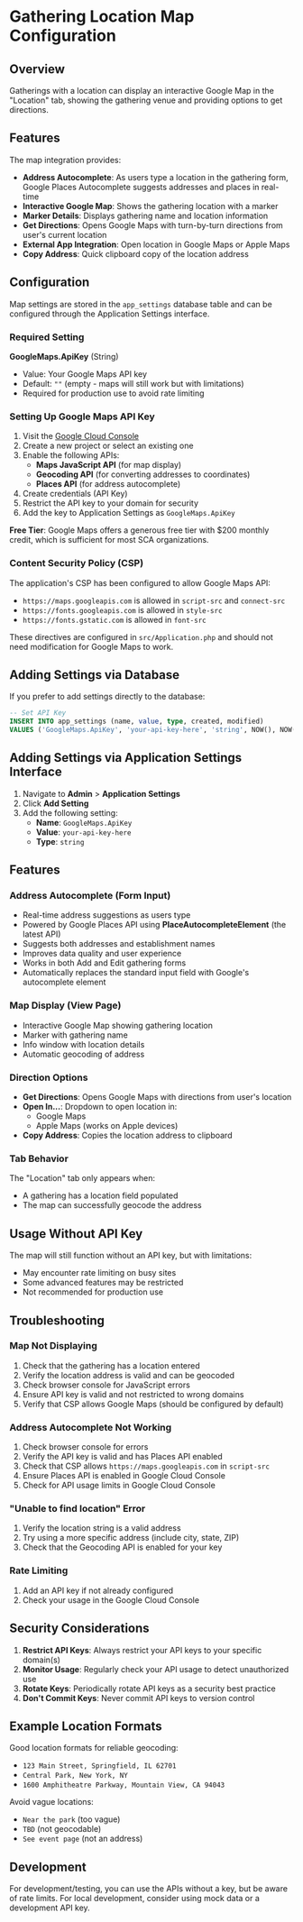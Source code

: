 # Gathering Location Map Configuration

## Overview

Gatherings with a location can display an interactive Google Map in the "Location" tab, showing the gathering venue and providing options to get directions.

## Features

The map integration provides:
- **Address Autocomplete**: As users type a location in the gathering form, Google Places Autocomplete suggests addresses and places in real-time
- **Interactive Google Map**: Shows the gathering location with a marker
- **Marker Details**: Displays gathering name and location information
- **Get Directions**: Opens Google Maps with turn-by-turn directions from user's current location
- **External App Integration**: Open location in Google Maps or Apple Maps
- **Copy Address**: Quick clipboard copy of the location address

## Configuration

Map settings are stored in the `app_settings` database table and can be configured through the Application Settings interface.

### Required Setting

**GoogleMaps.ApiKey** (String)
- Value: Your Google Maps API key
- Default: `""` (empty - maps will still work but with limitations)
- Required for production use to avoid rate limiting

### Setting Up Google Maps API Key

1. Visit the [Google Cloud Console](https://console.cloud.google.com/)
2. Create a new project or select an existing one
3. Enable the following APIs:
   - **Maps JavaScript API** (for map display)
   - **Geocoding API** (for converting addresses to coordinates)
   - **Places API** (for address autocomplete)
4. Create credentials (API Key)
5. Restrict the API key to your domain for security
6. Add the key to Application Settings as `GoogleMaps.ApiKey`

**Free Tier**: Google Maps offers a generous free tier with $200 monthly credit, which is sufficient for most SCA organizations.

### Content Security Policy (CSP)

The application's CSP has been configured to allow Google Maps API:
- `https://maps.googleapis.com` is allowed in `script-src` and `connect-src`
- `https://fonts.googleapis.com` is allowed in `style-src`
- `https://fonts.gstatic.com` is allowed in `font-src`

These directives are configured in `src/Application.php` and should not need modification for Google Maps to work.

## Adding Settings via Database

If you prefer to add settings directly to the database:

```sql
-- Set API Key
INSERT INTO app_settings (name, value, type, created, modified) 
VALUES ('GoogleMaps.ApiKey', 'your-api-key-here', 'string', NOW(), NOW());
```

## Adding Settings via Application Settings Interface

1. Navigate to **Admin** > **Application Settings**
2. Click **Add Setting**
3. Add the following setting:
   - **Name**: `GoogleMaps.ApiKey`
   - **Value**: `your-api-key-here`
   - **Type**: `string`

## Features

### Address Autocomplete (Form Input)
- Real-time address suggestions as users type
- Powered by Google Places API using **PlaceAutocompleteElement** (the latest API)
- Suggests both addresses and establishment names
- Improves data quality and user experience
- Works in both Add and Edit gathering forms
- Automatically replaces the standard input field with Google's autocomplete element

### Map Display (View Page)
- Interactive Google Map showing gathering location
- Marker with gathering name
- Info window with location details
- Automatic geocoding of address

### Direction Options
- **Get Directions**: Opens Google Maps with directions from user's location
- **Open In...**: Dropdown to open location in:
  - Google Maps
  - Apple Maps (works on Apple devices)
- **Copy Address**: Copies the location address to clipboard

### Tab Behavior
The "Location" tab only appears when:
- A gathering has a location field populated
- The map can successfully geocode the address

## Usage Without API Key

The map will still function without an API key, but with limitations:
- May encounter rate limiting on busy sites
- Some advanced features may be restricted
- Not recommended for production use

## Troubleshooting

### Map Not Displaying
1. Check that the gathering has a location entered
2. Verify the location address is valid and can be geocoded
3. Check browser console for JavaScript errors
4. Ensure API key is valid and not restricted to wrong domains
5. Verify that CSP allows Google Maps (should be configured by default)

### Address Autocomplete Not Working
1. Check browser console for errors
2. Verify the API key is valid and has Places API enabled
3. Check that CSP allows `https://maps.googleapis.com` in `script-src`
4. Ensure Places API is enabled in Google Cloud Console
5. Check for API usage limits in Google Cloud Console

### "Unable to find location" Error
1. Verify the location string is a valid address
2. Try using a more specific address (include city, state, ZIP)
3. Check that the Geocoding API is enabled for your key

### Rate Limiting
1. Add an API key if not already configured
2. Check your usage in the Google Cloud Console

## Security Considerations

1. **Restrict API Keys**: Always restrict your API keys to your specific domain(s)
2. **Monitor Usage**: Regularly check your API usage to detect unauthorized use
3. **Rotate Keys**: Periodically rotate API keys as a security best practice
4. **Don't Commit Keys**: Never commit API keys to version control

## Example Location Formats

Good location formats for reliable geocoding:
- `123 Main Street, Springfield, IL 62701`
- `Central Park, New York, NY`
- `1600 Amphitheatre Parkway, Mountain View, CA 94043`

Avoid vague locations:
- `Near the park` (too vague)
- `TBD` (not geocodable)
- `See event page` (not an address)

## Development

For development/testing, you can use the APIs without a key, but be aware of rate limits. For local development, consider using mock data or a development API key.

